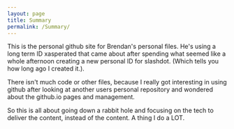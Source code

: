 ```yaml
---
layout: page
title: Summary
permalink: /Summary/
---
```


This is the personal github site for Brendan's personal files. He's using a long term  ID xasperated that came about after spending what seemed like a whole afternoon creating a new personal ID for slashdot. (Which tells you how long ago I created it.).

There isn't much code or other files, because I really got interesting in using github after looking at another users personal repository and wondered about the github.io pages and management.

So this is all about going down a rabbit hole and focusing on the tech to deliver the content, instead of the content. A thing I do a LOT.

